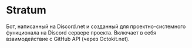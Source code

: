# Stratum
Бот, написанный на Discord.net и созданный для проектно-системного функционала на Discord сервере проекта. Включает в себя взаимодействие с GitHub API (через Octokit.net).
